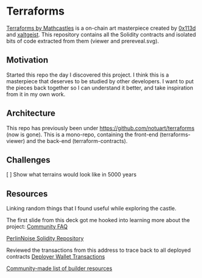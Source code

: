 # Terraforms

[Terraforms by Mathcastles](https://opensea.io/collection/terraforms) is a on-chain art masterpiece created by [0x113d](https://twitter.com/0x113d) and [xaltgeist](https://twitter.com/xaltgeist). This repository contains all the Solidity contracts and isolated bits of code extracted from them (viewer and prereveal.svg).

## Motivation 

Started this repo the day I discovered this project. I think this is a masterpiece that deserves to be studied by other developers. I want to put the pieces back together so I can understand it better, and take inspiration from it in my own work. 

## Architecture

This repo has previously been under https://github.com/notuart/terraforms (now is gone).
This is a mono-repo, containing the front-end (terraforms-viewer) and the back-end (terraform-contracts).

## Challenges

[ ] Show what terrains would look like in 5000 years

## Resources

Linking random things that I found useful while exploring the castle. 

The first slide from this deck got me hooked into learning more about the project:
[Community FAQ](https://docs.google.com/presentation/d/1v0ccwju6isFD8lIRKFyiPLxbVJhPCSmLLjxF3TBZG4I/edit#slide=id.p)

[PerlinNoise Solidity Repository](https://github.com/0x10f/solidity-perlin-noise)

Reviewed the transactions from this address to trace back to all deployed contracts
[Deployer Wallet Transactions](https://etherscan.io/txs?a=0x9f400619b85eaca2f1f76f4f7e44ab7e5ee12cfa)

[Community-made list of builder resources](https://github.com/uronsol/terraforms-builder-resources)
